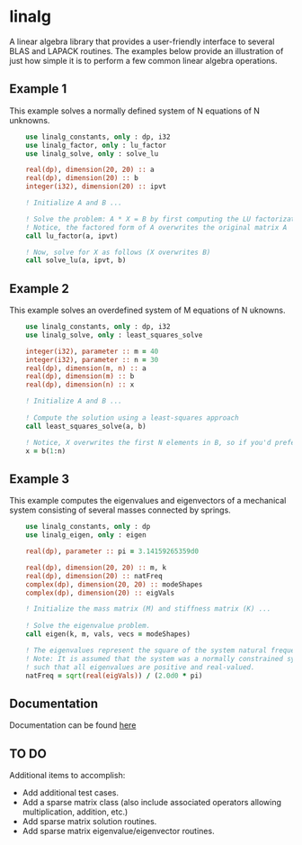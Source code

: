 # linalg
A linear algebra library that provides a user-friendly interface to several BLAS and LAPACK routines.  The examples below provide an illustration of just how simple it is to perform a few common linear algebra operations.


## Example 1
This example solves a normally defined system of N equations of N unknowns.

```fortran
    use linalg_constants, only : dp, i32
    use linalg_factor, only : lu_factor
    use linalg_solve, only : solve_lu

    real(dp), dimension(20, 20) :: a
    real(dp), dimension(20) :: b
    integer(i32), dimension(20) :: ipvt

    ! Initialize A and B ...

    ! Solve the problem: A * X = B by first computing the LU factorization of matrix A
    ! Notice, the factored form of A overwrites the original matrix A
    call lu_factor(a, ipvt)

    ! Now, solve for X as follows (X overwrites B)
    call solve_lu(a, ipvt, b)

```

## Example 2
This example solves an overdefined system of M equations of N uknowns.

```fortran
    use linalg_constants, only : dp, i32
    use linalg_solve, only : least_squares_solve

    integer(i32), parameter :: m = 40
    integer(i32), parameter :: n = 30
    real(dp), dimension(m, n) :: a
    real(dp), dimension(m) :: b
    real(dp), dimension(n) :: x

    ! Initialize A and B ...
    
    ! Compute the solution using a least-squares approach
    call least_squares_solve(a, b)

    ! Notice, X overwrites the first N elements in B, so if you'd prefer:
    x = b(1:n)

```

## Example 3
This example computes the eigenvalues and eigenvectors of a mechanical system consisting of several masses connected by springs.

```fortran
    use linalg_constants, only : dp
    use linalg_eigen, only : eigen

    real(dp), parameter :: pi = 3.14159265359d0

    real(dp), dimension(20, 20) :: m, k
    real(dp), dimension(20) :: natFreq
    complex(dp), dimension(20, 20) :: modeShapes
    complex(dp), dimension(20) :: eigVals

    ! Initialize the mass matrix (M) and stiffness matrix (K) ...
    
    ! Solve the eigenvalue problem.
    call eigen(k, m, vals, vecs = modeShapes)

    ! The eigenvalues represent the square of the system natural frequencies (Hz).
    ! Note: It is assumed that the system was a normally constrained system 
    ! such that all eigenvalues are positive and real-valued.
    natFreq = sqrt(real(eigVals)) / (2.0d0 * pi)

```
## Documentation
Documentation can be found [here](doc/refman.pdf)

## TO DO
Additional items to accomplish:
- Add additional test cases.
- Add a sparse matrix class (also include associated operators allowing multiplication, addition, etc.)
- Add sparse matrix solution routines.
- Add sparse matrix eigenvalue/eigenvector routines.